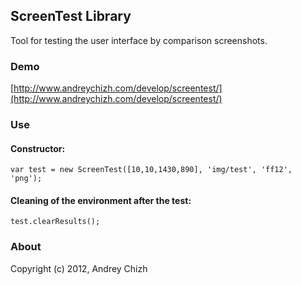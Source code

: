 ## ScreenTest Library
Tool for testing the user interface by comparison screenshots.

### Demo
[http://www.andreychizh.com/develop/screentest/](http://www.andreychizh.com/develop/screentest/)

### Use
#### Constructor:
    var test = new ScreenTest([10,10,1430,890], 'img/test', 'ff12', 'png');
    
#### Cleaning of the environment after the test: 
    test.clearResults();

### About
Copyright (c) 2012, Andrey Chizh
